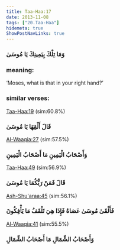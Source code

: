 ```yaml
---
title: Taa-Haa:17
date: 2013-11-08
tags: ["20.Taa-Haa"]
hidemeta: true 
ShowPostNavLinks: true 
---
```

### وَمَا تِلْكَ بِيَمِينِكَ يَا مُوسَىٰ
### meaning: 
‘Moses, what is that in your right hand?’
### similar verses: 

[Taa-Haa:19](/20/19) (sim:60.8%)

### قَالَ أَلْقِهَا يَا مُوسَىٰ

[Al-Waaqia:27](/56/27) (sim:57.5%)

### وَأَصْحَابُ الْيَمِينِ مَا أَصْحَابُ الْيَمِينِ

[Taa-Haa:49](/20/49) (sim:56.9%)

### قَالَ فَمَنْ رَبُّكُمَا يَا مُوسَىٰ

[Ash-Shu'araa:45](/26/45) (sim:56.1%)

### فَأَلْقَىٰ مُوسَىٰ عَصَاهُ فَإِذَا هِيَ تَلْقَفُ مَا يَأْفِكُونَ

[Al-Waaqia:41](/56/41) (sim:55.5%)

### وَأَصْحَابُ الشِّمَالِ مَا أَصْحَابُ الشِّمَالِ
